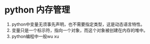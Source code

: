 # python 内存管理
1.  python中变量无须事先声明，也不需要指定类型，这是动态语言特性。
2.  变量只是一个标示符，指向一个对象，而这个对象被创建在内存的堆中。
3. python编程中一般wu xu
<!--stackedit_data:
eyJoaXN0b3J5IjpbNTIwMjM4ODQ4LDczMDk5ODExNl19
-->